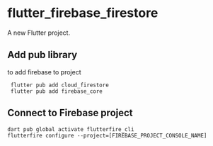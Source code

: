 # flutter_firebase_firestore

A new Flutter project.

## Add pub library

to add firebase to project

```
 flutter pub add cloud_firestore
 flutter pub add firebase_core
```

## Connect to Firebase project

```
dart pub global activate flutterfire_cli
flutterfire configure --project=[FIREBASE_PROJECT_CONSOLE_NAME]
```
